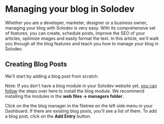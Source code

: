 # Managing your blog in Solodev

Whether you are a developer, marketer, designer or a business owner, managing your blog with Solodev is very easy. With its comprehensive set of features, you can create, schedule posts, improve the SEO of your articles, optimize images and easily format the text. In this article, we'll walk you through all the blog features and teach you how to manage your blog in Solodev.

## Creating Blog Posts
We'll start by adding a blog post from scratch.

Note: If you don't have a blog module in your Solodev website yet, <a href="https://help.solodev.com/en/articles/3596265-managing-your-content-with-modules">you can follow</a> the steps over here to install the blog module. We recommend installing the modules in the **web files -> managers folder**. 

Click on the the blog manager in the filetree on the left side menu in your Dashboard. If there are existing blog posts, you'll see a list of them. To add a blog post, click on the **Add Entry** button.

